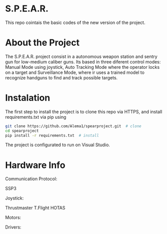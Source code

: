 # S.P.E.A.R.

This repo cointais the basic codes of the new version of the project.

# About the Project

The S.P.E.A.R. project consist in a autonomous weapon station and sentry gun for low-medium caliber guns. Its based in three diferent control modes: Manual Mode using joystick, Auto Tracking Mode where the operator locks on a target and Surveillance Mode, where ir uses a trained model to recognize handguns to find and track possible targets.

# Instalation

The first step to install the project is to clone this repo via HTTPS, and install requirements.txt via pip using

```bash
git clone https://github.com/Alema1/spearproject.git  # clone
cd spearproject
pip install -r requirements.txt  # install
```
 The project is configurated to run on Visual Studio.

# Hardware Info

Communication Protocol:

SSP3

Joystick:

Thrustmaster T.Flight HOTAS

Motors:

Drivers:
